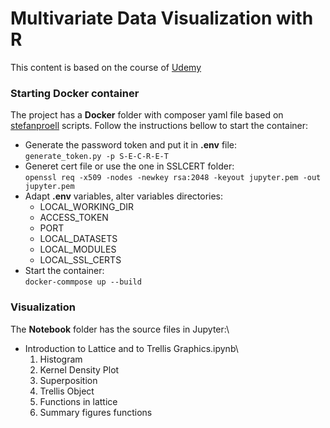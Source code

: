# Multivariate Data Visualization with R
This content is based on the course of [Udemy](https://www.udemy.com/course/multivariate-data-visualization-with-r/?utm_source=adwords&utm_medium=udemyads&utm_campaign=R_v.PROF_la.EN_cc.ROW_ti.7432&utm_content=deal4584&utm_term=_._ag_85479003034_._ad_395185643400_._kw__._de_c_._dm__._pl__._ti_dsa-774930037369_._li_1031424_._pd__._&matchtype=b&gclid=CjwKCAiAzJLzBRAZEiwAmZb0ann4PbsIk-XaAmra_VSWqObNtfuL62xemPGA7qrm1gPyrwSU-hVVWxoCeOMQAvD_BwE)

### Starting Docker container

The project has a **Docker** folder with composer yaml file based on [stefanproell](https://github.com/stefanproell/jupyter-notebook-docker-compose) scripts. Follow the instructions bellow to start the container:
* Generate the password token and put it in **.env** file:\
`generate_token.py -p S-E-C-R-E-T` 
* Generet cert file or use the one in SSLCERT folder:\
`openssl req -x509 -nodes -newkey rsa:2048 -keyout jupyter.pem -out jupyter.pem`
* Adapt **.env** variables, alter variables directories:
    * LOCAL_WORKING_DIR
    * ACCESS_TOKEN
    * PORT
    * LOCAL_DATASETS
    * LOCAL_MODULES
    * LOCAL_SSL_CERTS
* Start the container:\
`docker-commpose up --build`

### Visualization

The **Notebook** folder has the source files in Jupyter:\
* Introduction to Lattice and to Trellis Graphics.ipynb\
    1. Histogram
    2. Kernel Density Plot
    3. Superposition
    4. Trellis Object
    5. Functions in lattice
    6. Summary figures functions
 
